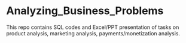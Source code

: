 # Analyzing_Business_Problems
This repo contains SQL codes and Excel/PPT presentation of tasks on product analysis, marketing analysis, payments/monetization analysis. 
